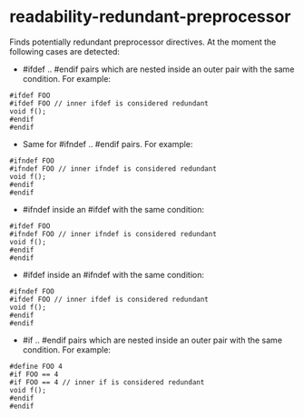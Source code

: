 readability-redundant-preprocessor
==================================

Finds potentially redundant preprocessor directives. At the moment the
following cases are detected:

-   <span class="title-ref">\#ifdef</span> .. <span
    class="title-ref">\#endif</span> pairs which are nested inside an
    outer pair with the same condition. For example:

<!-- -->

    #ifdef FOO
    #ifdef FOO // inner ifdef is considered redundant
    void f();
    #endif
    #endif

-   Same for <span class="title-ref">\#ifndef</span> .. <span
    class="title-ref">\#endif</span> pairs. For example:

<!-- -->

    #ifndef FOO
    #ifndef FOO // inner ifndef is considered redundant
    void f();
    #endif
    #endif

-   <span class="title-ref">\#ifndef</span> inside an <span
    class="title-ref">\#ifdef</span> with the same condition:

<!-- -->

    #ifdef FOO
    #ifndef FOO // inner ifndef is considered redundant
    void f();
    #endif
    #endif

-   <span class="title-ref">\#ifdef</span> inside an <span
    class="title-ref">\#ifndef</span> with the same condition:

<!-- -->

    #ifndef FOO
    #ifdef FOO // inner ifdef is considered redundant
    void f();
    #endif
    #endif

-   <span class="title-ref">\#if</span> .. <span
    class="title-ref">\#endif</span> pairs which are nested inside an
    outer pair with the same condition. For example:

<!-- -->

    #define FOO 4
    #if FOO == 4
    #if FOO == 4 // inner if is considered redundant
    void f();
    #endif
    #endif
